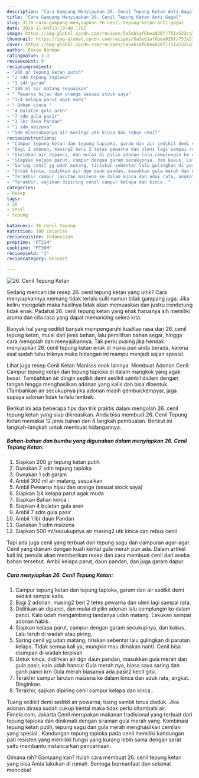 ```yaml
---
description: "Cara Gampang Menyiapkan 26. Cenil Tepung Ketan Anti Gagal"
title: "Cara Gampang Menyiapkan 26. Cenil Tepung Ketan Anti Gagal"
slug: 3170-cara-gampang-menyiapkan-26-cenil-tepung-ketan-anti-gagal
date: 2020-11-09T13:13:40.175Z
image: https://img-global.cpcdn.com/recipes/5a5eb1af6bea920f/751x532cq70/26-cenil-tepung-ketan-foto-resep-utama.jpg
thumbnail: https://img-global.cpcdn.com/recipes/5a5eb1af6bea920f/751x532cq70/26-cenil-tepung-ketan-foto-resep-utama.jpg
cover: https://img-global.cpcdn.com/recipes/5a5eb1af6bea920f/751x532cq70/26-cenil-tepung-ketan-foto-resep-utama.jpg
author: Roxie Norman
ratingvalue: 3.3
reviewcount: 9
recipeingredient:
- "200 gr tepung ketan putih"
- "2 sdm tepung tapioka"
- "1 sdt garam"
- "300 ml air matang sesuaikan"
- " Pewarna hijau dan orange sesuai stock saya"
- "1/4 kelapa parut agak muda"
- " Bahan kinca "
- "4 bulatan gula aren"
- "7 sdm gula pasir"
- "1 lbr daun Pandan"
- "1 sdm maizena"
- "500 mlsecukupnya air masing2 utk kinca dan rebus cenil"
recipeinstructions:
- "Campur tepung ketan dan tepung tapioka, garam dan air sedikit demi sedikit sampai kalis."
- "Bagi 2 adonan, masing2 beri 2 tetes pewarna dan uleni lagi sampai rata."
- "Didihkan air dipanci, dan mulai di pilin adonan lalu cemplungin ke dalam panci. Kalo udah mengambang tandanya udah matang. Lakukan sampai adonan habis."
- "Siapkan kelapa parut, campur dengan garam secukupnya, dan kukus. Lalu taruh di wadah atau piring."
- "Saring cenil yg udah matang, tiriskan sebentar lalu gulingkan di parutan kelapa. Tidak semua kali ya, mungkin mau dimakan nanti. Cenil bisa disimpan di wadah terpisah"
- "Untuk kinca, didihkan air dgn daun pandan, masukkan gula merah dan gula pasir, kalo udah hancur Gula merah nya, biasa saya saring dan ganti panci krn Gula merah biasanya ada pasir2 kecil gitu."
- "Terakhir campur larutan maizena ke dalam kinca dan aduk rata, angkat. Dinginkan."
- "Terakhir, sajikan dipiring cenil campur kelapa dan kinca.."
categories:
- Resep
tags:
- 26
- cenil
- tepung

katakunci: 26 cenil tepung 
nutrition: 100 calories
recipecuisine: Indonesian
preptime: "PT21M"
cooktime: "PT36M"
recipeyield: "3"
recipecategory: Dessert

---
```



![26. Cenil Tepung Ketan](https://img-global.cpcdn.com/recipes/5a5eb1af6bea920f/751x532cq70/26-cenil-tepung-ketan-foto-resep-utama.jpg)

Sedang mencari ide resep 26. cenil tepung ketan yang unik? Cara menyiapkannya memang tidak terlalu sulit namun tidak gampang juga. Jika keliru mengolah maka hasilnya tidak akan memuaskan dan justru cenderung tidak enak. Padahal 26. cenil tepung ketan yang enak harusnya sih memiliki aroma dan cita rasa yang dapat memancing selera kita.

Banyak hal yang sedikit banyak mempengaruhi kualitas rasa dari 26. cenil tepung ketan, mulai dari jenis bahan, lalu pemilihan bahan segar, hingga cara mengolah dan menyajikannya. Tak perlu pusing jika hendak menyiapkan 26. cenil tepung ketan enak di mana pun anda berada, karena asal sudah tahu triknya maka hidangan ini mampu menjadi sajian spesial.

Lihat juga resep Cenil Ketan Manisss enak lainnya. Membuat Adonan Cenil: Campur tepung ketan dan tepung tapioka di dalam mangkok yang agak besar. Tambahkan air dingin sedikit demi sedikit sambil diuleni dengan tangan hingga menghasilkan adonan yang kalis dan bisa dibentuk. (Tambahkan air secukupnya jika adonan masih gembur/kempyar, jaga supaya adonan tidak terlalu lembek.


Berikut ini ada beberapa tips dan trik praktis dalam mengolah 26. cenil tepung ketan yang siap dikreasikan. Anda bisa membuat 26. Cenil Tepung Ketan memakai 12 jenis bahan dan 8 langkah pembuatan. Berikut ini langkah-langkah untuk membuat hidangannya.

<!--inarticleads1-->

##### Bahan-bahan dan bumbu yang digunakan dalam menyiapkan 26. Cenil Tepung Ketan:

1. Siapkan 200 gr tepung ketan putih
1. Gunakan 2 sdm tepung tapioka
1. Gunakan 1 sdt garam
1. Ambil 300 ml air matang, sesuaikan
1. Ambil  Pewarna hijau dan orange (sesuai stock saya)
1. Siapkan 1/4 kelapa parut agak muda
1. Siapkan  Bahan kinca :
1. Siapkan 4 bulatan gula aren
1. Ambil 7 sdm gula pasir
1. Ambil 1 lbr daun Pandan
1. Gunakan 1 sdm maizena
1. Siapkan 500 ml/secukupnya air masing2 utk kinca dan rebus cenil


Tapi ada juga cenil yang terbuat dari tepung sagu dan campuran agar-agar. Cenil yang disiram dengan kuah kental gula merah pun ada. Dalam artikel kali ini, penulis akan memberikan resep dan cara membuat cenil dari aneka bahan tersebut. Ambil kelapa parut, daun pandan, dan juga garam dapur. 

<!--inarticleads2-->

##### Cara menyiapkan 26. Cenil Tepung Ketan:

1. Campur tepung ketan dan tepung tapioka, garam dan air sedikit demi sedikit sampai kalis.
1. Bagi 2 adonan, masing2 beri 2 tetes pewarna dan uleni lagi sampai rata.
1. Didihkan air dipanci, dan mulai di pilin adonan lalu cemplungin ke dalam panci. Kalo udah mengambang tandanya udah matang. Lakukan sampai adonan habis.
1. Siapkan kelapa parut, campur dengan garam secukupnya, dan kukus. Lalu taruh di wadah atau piring.
1. Saring cenil yg udah matang, tiriskan sebentar lalu gulingkan di parutan kelapa. Tidak semua kali ya, mungkin mau dimakan nanti. Cenil bisa disimpan di wadah terpisah
1. Untuk kinca, didihkan air dgn daun pandan, masukkan gula merah dan gula pasir, kalo udah hancur Gula merah nya, biasa saya saring dan ganti panci krn Gula merah biasanya ada pasir2 kecil gitu.
1. Terakhir campur larutan maizena ke dalam kinca dan aduk rata, angkat. Dinginkan.
1. Terakhir, sajikan dipiring cenil campur kelapa dan kinca..


Tuang sedikit demi sedikit air pewarna, tuang sambil terus diaduk. Jika adonan dirasa sudah cukup kental maka tidak perlu ditambahi air. Fimela.com, Jakarta Cenil merupakan makanan tradisional yang terbuat dari tepung tapioka dan dinikmati dengan siraman gula merah yang. Kombinasi tepung ketan putih, tepung sagu dan gula merah menghasilkan cemilan yang spesial.. Kandungan tepung tapioka pada cenil memiliki kandungan pati resisten yang memiliki fungsi yang kurang lebih sama dengan serat yaitu membantu melancarkan pencernaan. 

Gimana nih? Gampang kan? Itulah cara membuat 26. cenil tepung ketan yang bisa Anda lakukan di rumah. Semoga bermanfaat dan selamat mencoba!
